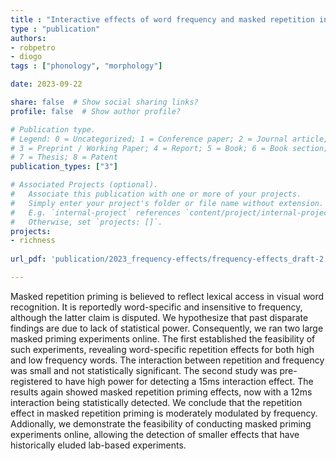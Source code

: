 ```yaml
---
title : "Interactive effects of word frequency and masked repetition in the lexical decision task: A large scale online study."
type : "publication"
authors:
- robpetro
- diogo
tags : ["phonology", "morphology"]

date: 2023-09-22

share: false  # Show social sharing links?
profile: false  # Show author profile?

# Publication type.
# Legend: 0 = Uncategorized; 1 = Conference paper; 2 = Journal article;
# 3 = Preprint / Working Paper; 4 = Report; 5 = Book; 6 = Book section;
# 7 = Thesis; 8 = Patent
publication_types: ["3"]

# Associated Projects (optional).
#   Associate this publication with one or more of your projects.
#   Simply enter your project's folder or file name without extension.
#   E.g. `internal-project` references `content/project/internal-project/index.md`.
#   Otherwise, set `projects: []`.
projects:
- richness
  
url_pdf: 'publication/2023_frequency-effects/frequency-effects_draft-2.pdf'

---
```


Masked repetition priming is believed to reflect lexical access in visual word recognition. It is reportedly word-specific and insensitive to frequency, although the latter claim is disputed. We hypothesize that past disparate findings are due to lack of statistical power. Consequently, we ran two large masked priming experiments online. The first established the feasibility of such experiments, revealing word-specific repetition effects for both high and low frequency words. The interaction between repetition and frequency was small and not statistically significant. The second study was pre-registered to have high power for detecting a 15ms interaction effect. The results again showed masked repetition priming effects, now with a 12ms interaction being statistically detected. We conclude that the repetition effect in masked repetition priming is moderately modulated by frequency. Addionally, we demonstrate the feasibility of conducting masked priming experiments online, allowing the detection of smaller effects that have historically eluded lab-based experiments.